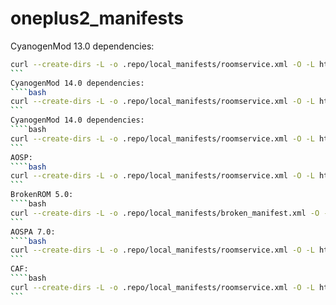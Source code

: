 # oneplus2_manifests

CyanogenMod 13.0 dependencies: 
````bash
curl --create-dirs -L -o .repo/local_manifests/roomservice.xml -O -L https://raw.githubusercontent.com/Seraph08/oneplus2_manifests/master/cm-13.0.xml
```
CyanogenMod 14.0 dependencies: 
````bash
curl --create-dirs -L -o .repo/local_manifests/roomservice.xml -O -L https://raw.githubusercontent.com/Seraph08/oneplus2_manifests/master/cm-14.0.xml
```
CyanogenMod 14.0 dependencies: 
````bash
curl --create-dirs -L -o .repo/local_manifests/roomservice.xml -O -L https://raw.githubusercontent.com/Seraph08/oneplus2_manifests/master/cm-14.1.xml
```
AOSP:
````bash
curl --create-dirs -L -o .repo/local_manifests/roomservice.xml -O -L https://raw.githubusercontent.com/Seraph08/oneplus2_manifests/master/aosp.xml
```
BrokenROM 5.0:
````bash
curl --create-dirs -L -o .repo/local_manifests/broken_manifest.xml -O -L https://raw.githubusercontent.com/Seraph08/oneplus2_manifests/master/broken_manifest.xml
```
AOSPA 7.0:
````bash
curl --create-dirs -L -o .repo/local_manifests/roomservice.xml -O -L https://raw.githubusercontent.com/Seraph08/oneplus2_manifests/master/pa.xml
```
CAF:
````bash
curl --create-dirs -L -o .repo/local_manifests/roomservice.xml -O -L https://raw.githubusercontent.com/Seraph08/oneplus2_manifests/master/CAF.xml
```
